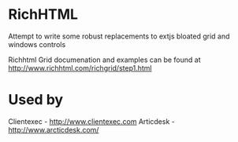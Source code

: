 RichHTML
========

Attempt to write some robust replacements to extjs bloated grid and windows controls

Richhtml Grid documenation and examples can be found at http://www.richhtml.com/richgrid/step1.html

Used by
=======
Clientexec - http://www.clientexec.com
Articdesk - http://www.arcticdesk.com/

